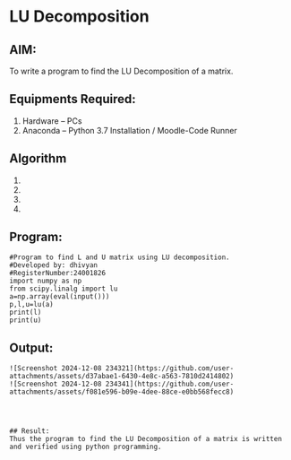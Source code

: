 # LU Decomposition 

## AIM:
To write a program to find the LU Decomposition of a matrix.

## Equipments Required:
1. Hardware – PCs
2. Anaconda – Python 3.7 Installation / Moodle-Code Runner

## Algorithm
1. 
2. 
3. 
4. 

## Program:
```
#Program to find L and U matrix using LU decomposition.
#Developed by: dhivyan
#RegisterNumber:24001826
import numpy as np
from scipy.linalg import lu
a=np.array(eval(input()))
p,l,u=lu(a)
print(l)
print(u)
```

## Output:
```
![Screenshot 2024-12-08 234321](https://github.com/user-attachments/assets/d37abae1-6430-4e8c-a563-7810d2414802)
![Screenshot 2024-12-08 234341](https://github.com/user-attachments/assets/f081e596-b09e-4dee-88ce-e0bb568fecc8)




## Result:
Thus the program to find the LU Decomposition of a matrix is written and verified using python programming.


